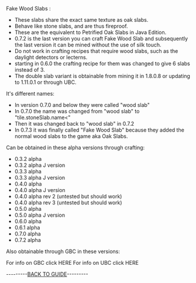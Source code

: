 Fake Wood Slabs :

- These slabs share the exact same texture as oak slabs.
- Behave like stone slabs, and are thus fireproof.
- These are the equivalent to Petrified Oak Slabs in Java Edition.
- 0.7.2 is the last version you can craft Fake Wood Slab and subsequently the last version it can be mined without the use of silk touch.
- Do not work in crafting recipes that require wood slabs, such as the daylight detectors or lecterns.
- starting in 0.6.0 the crafting recipe for them was changed to give 6 slabs instead of 3.
- The double slab variant is obtainable from mining it in 1.8.0.8 or updating to 1.11.0.1 or through UBC.

It's different names:

- In version 0.7.0 and below they were called "wood slab"
- In 0.7.0 the name was changed from "wood slab" to "tile.stoneSlab.name<"
- Then it was changed back to "wood slab" in 0.7.2
- In 0.7.3 it was finally called "Fake Wood Slab" because they added the normal wood slabs to the game aka Oak Slabs.

Can be obtained in these alpha versions through crafting:

- 0.3.2 alpha 
- 0.3.2 alpha J version 
- 0.3.3 alpha 
- 0.3.3 alpha J version
- 0.4.0 alpha 
- 0.4.0 alpha J version
- 0.4.0 alpha rev 2 (untested but should work)
- 0.4.0 alpha rev 3 (untested but should work)
- 0.5.0 alpha
- 0.5.0 alpha J version
- 0.6.0 alpha
- 0.6.1 alpha
- 0.7.0 alpha
- 0.7.2 alpha

Also obtainable through GBC in these versions:

For info on GBC click HERE
For info on UBC click HERE

---------[BACK TO GUIDE](https://github.com/ToxicAbsence/Guide/blob/main/All%20Illegal%20Items.md)---------

